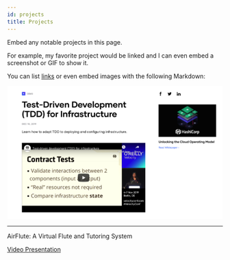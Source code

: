 ```yaml
---
id: projects
title: Projects
---
```


Embed any notable projects in this page.

For example, my favorite project would be linked and I can even embed
a screenshot or GIF to show it.

You can list [links](https://www.hashicorp.com/resources/test-driven-development-tdd-for-infrastructure)
or even embed images with the following Markdown:

![Add alternate text for image](./assets/rosemary.png)

---
AirFlute: A Virtual Flute and Tutoring System

[Video Presentation](https://www.youtube.com/watch?v=nJ5HKG6dJSw)
